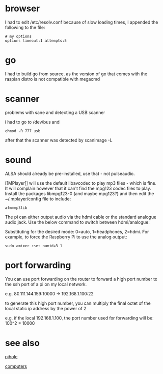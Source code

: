 # browser
I had to edit /etc/resolv.conf because of slow loading times, I appended the
following to the file:

```
# my options
options timeout:1 attempts:5
```

# go
I had to build go from source, as the version of go that comes with the
raspian distro is not compatible with megacmd

# scanner
problems with sane and detecting a USB scanner

i had to go to /dev/bus and
```
chmod -R 777 usb
```
after that the scanner was detected by scanimage -L

# sound
ALSA should already be pre-installed, use that - not pulseaudio.

[[MPlayer]] will use the default libavcodec to play mp3 files - which is fine. It
will complain however that it can't find the mpg123 codec files to play.
Install the packages libmpg123-0 (and maybe mpg123?) and then edit the 
~/.mplayer/config file to include:
```
afm=mp3lib
```

The pi can either output audio via the hdmi cable or the standard analogue 
audio jack. Use the below command to switch between hdmi/analogue:

Substituting <n> for the desired mode: 0=auto, 1=headphones, 2=hdmi. For example, to force the Raspberry Pi to use the analog output:
```
sudo amixer cset numid=3 1
```


# port forwarding
You can use port forwarding on the router to forward a high port number to the ssh port of a
pi on my local network.

e.g. 80.111.144.159:10000 -> 192.168.1.100:22

to generate this high port number, you can multiply the final octet of the local static ip address by the power of 2

e.g. if the local 192.168.1.100, the port number used for forwarding will be:
100^2 = 10000

# see also

[pihole](pihole.md)

[computers](computers)